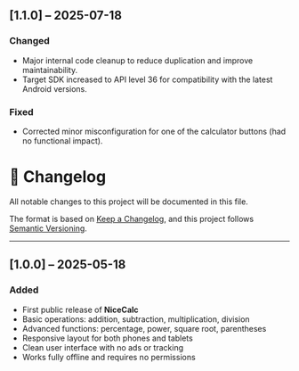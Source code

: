 ## [1.1.0] – 2025-07-18

### Changed
- Major internal code cleanup to reduce duplication and improve maintainability.
- Target SDK increased to API level 36 for compatibility with the latest Android versions.

### Fixed
- Corrected minor misconfiguration for one of the calculator buttons (had no functional impact).

# 📜 Changelog

All notable changes to this project will be documented in this file.

The format is based on [Keep a Changelog](https://keepachangelog.com/en/1.0.0/), and this project follows [Semantic Versioning](https://semver.org/).

---

## [1.0.0] – 2025-05-18
### Added
- First public release of **NiceCalc**
- Basic operations: addition, subtraction, multiplication, division
- Advanced functions: percentage, power, square root, parentheses
- Responsive layout for both phones and tablets
- Clean user interface with no ads or tracking
- Works fully offline and requires no permissions

